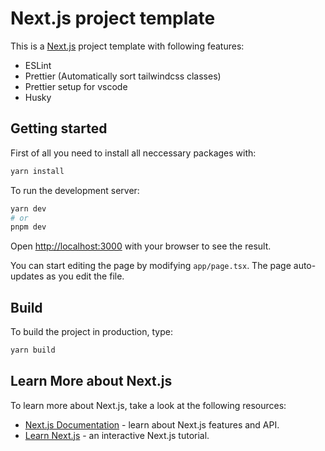 # Next.js project template

This is a [Next.js](https://nextjs.org/) project template with following features:

- ESLint
- Prettier (Automatically sort tailwindcss classes)
- Prettier setup for vscode
- Husky

## Getting started

First of all you need to install all neccessary packages with:

```bash
yarn install
```

To run the development server:

```bash
yarn dev
# or
pnpm dev
```

Open [http://localhost:3000](http://localhost:3000) with your browser to see the result.

You can start editing the page by modifying `app/page.tsx`. The page auto-updates as you edit the file.

## Build

To build the project in production, type:

```bash
yarn build
```

## Learn More about Next.js

To learn more about Next.js, take a look at the following resources:

- [Next.js Documentation](https://nextjs.org/docs) - learn about Next.js features and API.
- [Learn Next.js](https://nextjs.org/learn) - an interactive Next.js tutorial.
